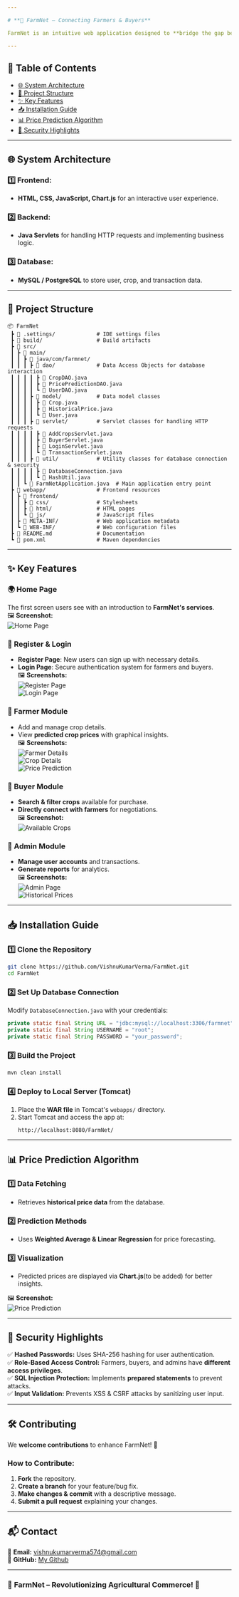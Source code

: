 ```yaml
---

# **🌾 FarmNet – Connecting Farmers & Buyers**  

FarmNet is an intuitive web application designed to **bridge the gap between farmers and buyers** by providing real-time **crop price prediction** and **direct transaction facilitation**. It ensures a seamless, secure, and efficient agricultural marketplace.  

---
```


## **📌 Table of Contents**
- [🌐 System Architecture](#-system-architecture)
- [🚀 Project Structure](#-project-structure)
- [✨ Key Features](#-key-features)
- [📥 Installation Guide](#-installation-guide)
- [📊 Price Prediction Algorithm](#-price-prediction-algorithm)
- [🔐 Security Highlights](#-security-highlights)

---

## **🌐 System Architecture**  

### **1️⃣ Frontend:**  
- **HTML, CSS, JavaScript, Chart.js** for an interactive user experience.  

### **2️⃣ Backend:**  
- **Java Servlets** for handling HTTP requests and implementing business logic.  

### **3️⃣ Database:**  
- **MySQL / PostgreSQL** to store user, crop, and transaction data.  

---

## **🚀 Project Structure**  
```
📦 FarmNet
 ┣ 📂 .settings/             # IDE settings files
 ┣ 📂 build/                 # Build artifacts
 ┣ 📂 src/
 ┃ ┣ 📂 main/
 ┃ ┃ ┣ 📂 java/com/farmnet/
 ┃ ┃ ┃ ┣ 📂 dao/             # Data Access Objects for database interaction
 ┃ ┃ ┃ ┃ ┣ 📜 CropDAO.java
 ┃ ┃ ┃ ┃ ┣ 📜 PricePredictionDAO.java
 ┃ ┃ ┃ ┃ ┗ 📜 UserDAO.java
 ┃ ┃ ┃ ┣ 📂 model/           # Data model classes
 ┃ ┃ ┃ ┃ ┣ 📜 Crop.java
 ┃ ┃ ┃ ┃ ┣ 📜 HistoricalPrice.java
 ┃ ┃ ┃ ┃ ┗ 📜 User.java
 ┃ ┃ ┃ ┣ 📂 servlet/         # Servlet classes for handling HTTP requests
 ┃ ┃ ┃ ┃ ┣ 📜 AddCropsServlet.java
 ┃ ┃ ┃ ┃ ┣ 📜 BuyerServlet.java
 ┃ ┃ ┃ ┃ ┣ 📜 LoginServlet.java
 ┃ ┃ ┃ ┃ ┗ 📜 TransactionServlet.java
 ┃ ┃ ┃ ┣ 📂 util/            # Utility classes for database connection & security
 ┃ ┃ ┃ ┃ ┣ 📜 DatabaseConnection.java
 ┃ ┃ ┃ ┃ ┗ 📜 HashUtil.java
 ┃ ┃ ┗ 📜 FarmNetApplication.java  # Main application entry point
 ┣ 📂 webapp/                # Frontend resources
 ┃ ┣ 📂 frontend/
 ┃ ┃ ┣ 📂 css/               # Stylesheets
 ┃ ┃ ┣ 📂 html/              # HTML pages
 ┃ ┃ ┗ 📂 js/                # JavaScript files
 ┃ ┣ 📂 META-INF/            # Web application metadata
 ┃ ┗ 📂 WEB-INF/             # Web configuration files
 ┣ 📜 README.md              # Documentation
 ┗ 📜 pom.xml                # Maven dependencies
```

---

## **✨ Key Features**  

### **🌍 Home Page**
The first screen users see with an introduction to **FarmNet's services**.  
🖼️ **Screenshot:**  
![Home Page](readme_Images/homePage.png)  

### **👤 Register & Login**
- **Register Page**: New users can sign up with necessary details.  
- **Login Page**: Secure authentication system for farmers and buyers.  
🖼️ **Screenshots:**  
![Register Page](readme_Images/registerPage.png)  
![Login Page](readme_Images/loginPage.png)  

### **🚜 Farmer Module**
- Add and manage crop details.  
- View **predicted crop prices** with graphical insights.  
🖼️ **Screenshots:**  
![Farmer Details](readme_Images/farmersDetails.png)  
![Crop Details](readme_Images/cropsDetails.png)  
![Price Prediction](readme_Images/pridictionChart.png)  

### **🛒 Buyer Module**
- **Search & filter crops** available for purchase.  
- **Directly connect with farmers** for negotiations.  
🖼️ **Screenshot:**  
![Available Crops](readme_Images/availableToPurchaseChart.png)  

### **🔧 Admin Module**
- **Manage user accounts** and transactions.  
- **Generate reports** for analytics.  
🖼️ **Screenshots:**  
![Admin Page](readme_Images/adminPage.png)  
![Historical Prices](readme_Images/historicalPriceAddedPage.png)  

---

## **📥 Installation Guide**  

### **1️⃣ Clone the Repository**  
```bash
git clone https://github.com/VishnuKumarVerma/FarmNet.git
cd FarmNet
```

### **2️⃣ Set Up Database Connection**  
Modify `DatabaseConnection.java` with your credentials:  
```java
private static final String URL = "jdbc:mysql://localhost:3306/farmnet";
private static final String USERNAME = "root";
private static final String PASSWORD = "your_password";
```

### **3️⃣ Build the Project**  
```bash
mvn clean install
```

### **4️⃣ Deploy to Local Server (Tomcat)**  
1. Place the **WAR file** in Tomcat's `webapps/` directory.  
2. Start Tomcat and access the app at:  
   ```
   http://localhost:8080/FarmNet/
   ```

---

## **📊 Price Prediction Algorithm**  

### **1️⃣ Data Fetching**
- Retrieves **historical price data** from the database.  

### **2️⃣ Prediction Methods**
- Uses **Weighted Average & Linear Regression** for price forecasting.  

### **3️⃣ Visualization**
- Predicted prices are displayed via **Chart.js**(to be added) for better insights.  

🖼️ **Screenshot:**  
![Price Prediction](readme_Images/pridictionChart.png)  

---

## **🔐 Security Highlights**  

✅ **Hashed Passwords:** Uses SHA-256 hashing for user authentication.  
✅ **Role-Based Access Control:** Farmers, buyers, and admins have **different access privileges**.  
✅ **SQL Injection Protection:** Implements **prepared statements** to prevent attacks.  
✅ **Input Validation:** Prevents XSS & CSRF attacks by sanitizing user input.  

---

## **🛠️ Contributing**  

We **welcome contributions** to enhance FarmNet! 🎉  

### **How to Contribute:**  
1. **Fork** the repository.  
2. **Create a branch** for your feature/bug fix.  
3. **Make changes & commit** with a descriptive message.  
4. **Submit a pull request** explaining your changes.  

---

## **📬 Contact**  
📧 **Email:** [vishnukumarverma574@gmail.com](mailto:your-email@example.com)  
🐙 **GitHub:** [My Github](https://github.com/VishnuKumarVerma)  

---

### 🚀 **FarmNet – Revolutionizing Agricultural Commerce!** 🌾
